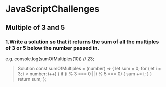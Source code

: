 # JavaScriptChallenges
## Multiple of 3 and 5
### 1.Write a solution so that it returns the sum of all the multiples of 3 or 5 below the number passed in.
 e.g. console.log(sumOfMultiples(10)) // 23;
 
> Solution
   > const sumOfMultiples = (number) => {
  let sum = 0;
  for (let i = 3; i < number; i++) {
    if (i % 3 === 0 || i % 5 === 0) {
      sum += i;
    }
  }
  return sum;
};
